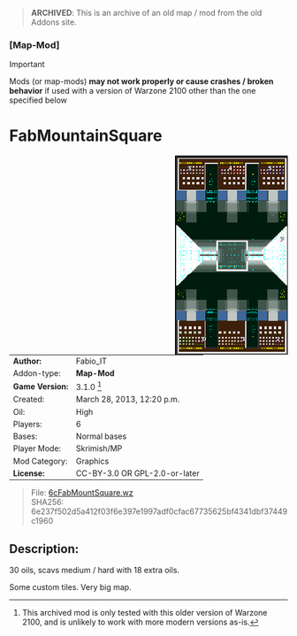 > **ARCHIVED**: This is an archive of an old map / mod from the old Addons site.

### [Map-Mod]

> [!IMPORTANT]
> Mods (or map-mods) **may not work properly or cause crashes / broken behavior** if used with a version of Warzone 2100 other than the one specified below

# FabMountainSquare

<img src="./preview.jpg" align="right" />

| | |
| - | - |
| __Author:__ | Fabio_IT |
| Addon-type: | __Map-Mod__ |
| __Game Version:__ | 3.1.0 [^1] |
| Created: | March 28, 2013, 12:20 p.m. |
| Oil: | High |
| Players: | 6 |
| Bases: | Normal bases |
| Player Mode: | Skrimish/MP |
| Mod Category: | Graphics |
| __License:__ | CC-BY-3.0 OR GPL-2.0-or-later |

> File: [6cFabMountSquare.wz](https://github.com/Warzone2100/old-addons-site/raw/main/assets/69/6cFabMountSquare.wz)  
> SHA256: 6e237f502d5a412f03f6e397e1997adf0cfac67735625bf4341dbf37449c1960

## Description:

30 oils,  scavs medium / hard with 18 extra oils.

Some custom tiles.  Very big map.

[^1]: This archived mod is only tested with this older version of Warzone 2100, and is unlikely to work with more modern versions as-is.
